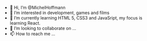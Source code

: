 - 👋 Hi, I’m @MichelHoffmann
- 👀 I’m interested in development, games and films
- 🌱 I’m currently learning HTML 5, CSS3 and JavaSript, my focus is learning React.
- 💞️ I’m looking to collaborate on ...
- 📫 How to reach me ...

<!---
MichelHoffmann/MichelHoffmann is a ✨ special ✨ repository because its `README.md` (this file) appears on your GitHub profile.
You can click the Preview link to take a look at your changes.
--->
